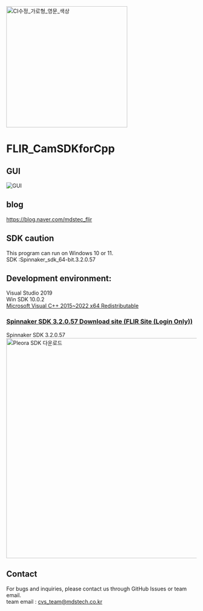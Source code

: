 
<img width="320" alt="CI수정_가로형_영문_색상" src="https://github.com/MDStechCVS/FLIR_BosonSDKforPython/assets/142575573/b941d3e6-3dd8-46f7-9336-3f9ed4eaed77">


# FLIR_CamSDKforCpp

## GUI

![GUI](https://github.com/user-attachments/assets/3780662a-3352-4a1f-a447-71027349ca1b)

## <div align="left">blog</div>
https://blog.naver.com/mdstec_flir

## SDK caution
This program can run on Windows 10 or 11.<br>
SDK :Spinnaker_sdk_64-bit.3.2.0.57

## Development environment:</div>
Visual Studio 2019<br> 
Win SDK 10.0.2<br> 
[Microsoft Visual C++ 2015~2022 x64 Redistributable](https://github.com/MDStechCVS/FLIR_CamSDK_Spinnaker_forCpp-/blob/main/VC_redist.x64.exe)<br> 

### [Spinnaker SDK 3.2.0.57 Download site (FLIR Site (Login Only))](https://flir.custhelp.com/app/account/fl_download_software)
Spinnaker SDK 3.2.0.57<br> 
<img width="581" alt="Pleora SDK 다운로드" src="https://github.com/MDStechCVS/FLIR_IR_SampleforCsharp2/assets/142575573/d008e8b1-df57-4d4f-a0e3-53fca10f3052">

## <div align="left">Contact</div>
For bugs and inquiries, please contact us through GitHub Issues or team email.<br>
team email : cvs_team@mdstech.co.kr
